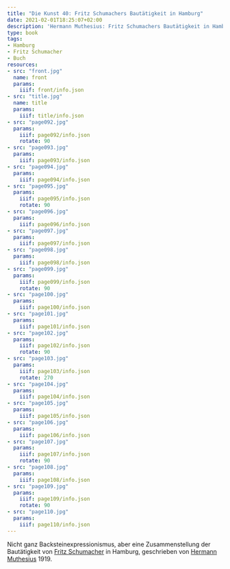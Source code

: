 ```yaml
---
title: "Die Kunst 40: Fritz Schumachers Bautätigkeit in Hamburg"
date: 2021-02-01T18:25:07+02:00
description: 'Hermann Muthesius: Fritz Schumachers Bautätigkeit in Hamburg. Erschienen in "Die Kunst: Monatshefte für freie und angewandte Kunst: Angewandte Kunst = Dekorative Kunst", Jahrgang 22 bei Bruckmann, München 1919. <a class="worldcat" href="http://www.worldcat.org/oclc/799458052">&nbsp;</a>'
type: book
tags:
- Hamburg
- Fritz Schumacher
- Buch
resources:
- src: "front.jpg"
  name: front
  params:
    iiif: front/info.json
- src: "title.jpg"
  name: title
  params:
    iiif: title/info.json
- src: "page092.jpg"
  params:
    iiif: page092/info.json
    rotate: 90
- src: "page093.jpg"
  params:
    iiif: page093/info.json
- src: "page094.jpg"
  params:
    iiif: page094/info.json
- src: "page095.jpg"
  params:
    iiif: page095/info.json
    rotate: 90
- src: "page096.jpg"
  params:
    iiif: page096/info.json
- src: "page097.jpg"
  params:
    iiif: page097/info.json
- src: "page098.jpg"
  params:
    iiif: page098/info.json
- src: "page099.jpg"
  params:
    iiif: page099/info.json
    rotate: 90
- src: "page100.jpg"
  params:
    iiif: page100/info.json
- src: "page101.jpg"
  params:
    iiif: page101/info.json
- src: "page102.jpg"
  params:
    iiif: page102/info.json
    rotate: 90
- src: "page103.jpg"
  params:
    iiif: page103/info.json
    rotate: 270
- src: "page104.jpg"
  params:
    iiif: page104/info.json
- src: "page105.jpg"
  params:
    iiif: page105/info.json
- src: "page106.jpg"
  params:
    iiif: page106/info.json
- src: "page107.jpg"
  params:
    iiif: page107/info.json
    rotate: 90
- src: "page108.jpg"
  params:
    iiif: page108/info.json
- src: "page109.jpg"
  params:
    iiif: page109/info.json
    rotate: 90
- src: "page110.jpg"
  params:
    iiif: page110/info.json
---
```

Nicht ganz Backsteinexpressionismus, aber eine Zusammenstellung der Bautätigkeit von [Fritz Schumacher](https://de.wikipedia.org/wiki/Fritz_Schumacher) in Hamburg, geschrieben von [Hermann Muthesius](https://de.wikipedia.org/wiki/Hermann_Muthesius) 1919.
